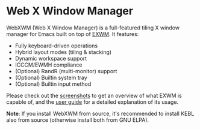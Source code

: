 # Web X Window Manager

WebXWM (Web X Window Manager) is a full-featured tiling X window manager
for Emacs built on top of [EXWM](https://github.com/ch11ng/exwm).
It features:
+ Fully keyboard-driven operations
+ Hybrid layout modes (tiling & stacking)
+ Dynamic workspace support
+ ICCCM/EWMH compliance
+ (Optional) RandR (multi-monitor) support
+ (Optional) Builtin system tray
+ (Optional) Builtin input method

Please check out the
[screenshots](https://github.com/ch11ng/exwm/wiki/Screenshots)
to get an overview of what EXWM is capable of,
and the [user guide](https://github.com/ch11ng/exwm/wiki)
for a detailed explanation of its usage.

**Note**: If you install WebXWM from source, it's recommended to install
KEBL also from source (otherwise install both from GNU ELPA).
